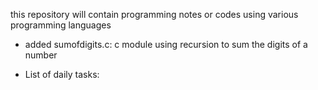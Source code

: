 this repository will contain
programming notes or codes using
various programming languages

- added sumofdigits.c: c module using recursion to sum the digits of a number

* List of daily tasks:
